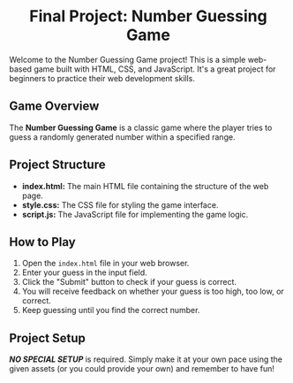 **<h1 align=center> Final Project: Number Guessing Game </h1>**

Welcome to the Number Guessing Game project! This is a simple web-based game built with HTML, CSS, and JavaScript. It's a great project for beginners to practice their web development skills.

## **Game Overview**

The **Number Guessing Game** is a classic game where the player tries to guess a randomly generated number within a specified range.

## **Project Structure**

- **index.html:** The main HTML file containing the structure of the web page.
- **style.css:** The CSS file for styling the game interface.
- **script.js:** The JavaScript file for implementing the game logic.

## **How to Play**

1. Open the `index.html` file in your web browser.
2. Enter your guess in the input field.
3. Click the "Submit" button to check if your guess is correct.
4. You will receive feedback on whether your guess is too high, too low, or correct.
5. Keep guessing until you find the correct number.

## **Project Setup**

***NO SPECIAL SETUP*** is required. Simply make it at your own pace using the given assets (or you could provide your own) and remember to have fun!
